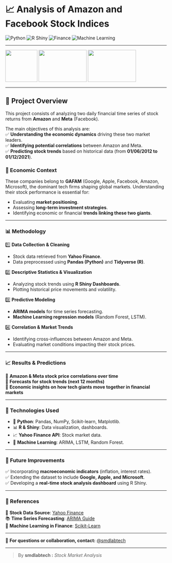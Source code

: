# 📈 Analysis of Amazon and Facebook Stock Indices  

![Python](https://img.shields.io/badge/Python-3.8+-blue?style=flat&logo=python)
![R Shiny](https://img.shields.io/badge/R_Shiny-Dashboard-blue?style=flat&logo=r) 
![Finance](https://img.shields.io/badge/Finance-Stock%20Market-green?style=flat&logo=yahoo)
![Machine Learning](https://img.shields.io/badge/Machine_Learning-Powered-orange?style=flat&logo=ai)  

---

<p align="left"> 
    <img width="100" height="100" src="assets/img/logo_shiny.png">
    <img width="150" height="100" src="assets/img/amzn.png">
    <img width="150" height="100" src="assets/img/Meta_Inc_logo.jpg">
</p>  

---

## 📌 Project Overview  

This project consists of analyzing two daily financial time series of stock returns from **Amazon** and **Meta** (Facebook).  

The main objectives of this analysis are:  
✅ **Understanding the economic dynamics** driving these two market leaders.  
✅ **Identifying potential correlations** between Amazon and Meta.  
✅ **Predicting stock trends** based on historical data (from **01/06/2012 to 01/12/2021**).  

### 🏦 Economic Context  

These companies belong to **GAFAM** (Google, Apple, Facebook, Amazon, Microsoft), the dominant tech firms shaping global markets. Understanding their stock performance is essential for:  
- Evaluating **market positioning**.  
- Assessing **long-term investment strategies**.  
- Identifying economic or financial **trends linking these two giants**.  

---

### 📊 Methodology  

1️⃣ **Data Collection & Cleaning**  
   - Stock data retrieved from **Yahoo Finance**.  
   - Data preprocessed using **Pandas (Python)** and **Tidyverse (R)**.  

2️⃣ **Descriptive Statistics & Visualization**  
   - Analyzing stock trends using **R Shiny Dashboards**.  
   - Plotting historical price movements and volatility.  

3️⃣ **Predictive Modeling**  
   - **ARIMA models** for time series forecasting.  
   - **Machine Learning regression models** (Random Forest, LSTM).  

4️⃣ **Correlation & Market Trends**  
   - Identifying cross-influences between Amazon and Meta.  
   - Evaluating market conditions impacting their stock prices.  

---

### 📈 Results & Predictions  

🔹 **Amazon & Meta stock price correlations over time**  
🔹 **Forecasts for stock trends (next 12 months)**  
🔹 **Economic insights on how tech giants move together in financial markets**  

---

### 📌 Technologies Used  

- 🐍 **Python**: Pandas, NumPy, Scikit-learn, Matplotlib.  
- 📊 **R & Shiny**: Data visualization, dashboards.  
- 📈 **Yahoo Finance API**: Stock market data.  
- 📡 **Machine Learning**: ARIMA, LSTM, Random Forest.  

---

### 🚀 Future Improvements  

✅ Incorporating **macroeconomic indicators** (inflation, interest rates).  
✅ Extending the dataset to include **Google, Apple, and Microsoft**.  
✅ Developing a **real-time stock analysis dashboard** using R Shiny.  

---

### 📌 References  

📜 **Stock Data Source**: [Yahoo Finance](https://finance.yahoo.com/)  
📚 **Time Series Forecasting**: [ARIMA Guide](https://otexts.com/fpp3/arima.html)  
📘 **Machine Learning in Finance**: [Scikit-Learn](https://scikit-learn.org/stable/)  

---

📢 **For questions or collaboration, contact:** [@smdlabtech](https://github.com/smdlabtech)  

---
> By **smdlabtech :** *Stock Market Analysis*
